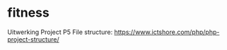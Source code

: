 # fitness
Uitwerking Project P5
File structure:
https://www.ictshore.com/php/php-project-structure/
